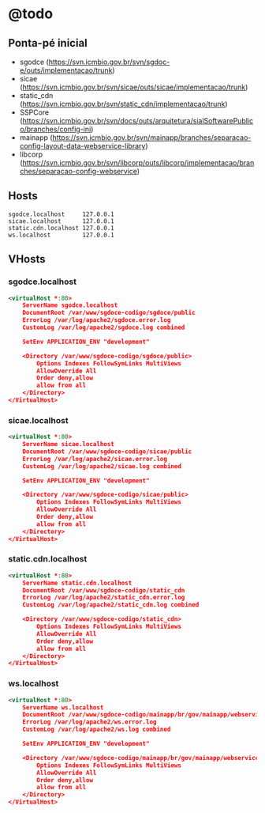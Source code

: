 # @todo

## Ponta-pé inicial

- sgodce (https://svn.icmbio.gov.br/svn/sgdoc-e/outs/implementacao/trunk)
- sicae (https://svn.icmbio.gov.br/svn/sicae/outs/sicae/implementacao/trunk)
- static_cdn (https://svn.icmbio.gov.br/svn/static_cdn/implementacao/trunk)
- SSPCore (https://svn.icmbio.gov.br/svn/docs/outs/arquitetura/sialSoftwarePublico/branches/config-ini)
- mainapp (https://svn.icmbio.gov.br/svn/mainapp/branches/separacao-config-layout-data-webservice-library)
- libcorp (https://svn.icmbio.gov.br/svn/libcorp/outs/libcorp/implementacao/branches/separacao-config-webservice)

## Hosts

```
sgodce.localhost     127.0.0.1
sicae.localhost      127.0.0.1
static.cdn.localhost 127.0.0.1
ws.localhost         127.0.0.1
```

## VHosts

### sgodce.localhost

```xml
<virtualHost *:80>
    ServerName sgodce.localhost
    DocumentRoot /var/www/sgdoce-codigo/sgdoce/public
    ErrorLog /var/log/apache2/sgdoce.error.log
    CustomLog /var/log/apache2/sgdoce.log combined

    SetEnv APPLICATION_ENV "development"

    <Directory /var/www/sgdoce-codigo/sgdoce/public>
        Options Indexes FollowSymLinks MultiViews
        AllowOverride All
        Order deny,allow
        allow from all
    </Directory>
</VirtualHost>
```

### sicae.localhost

```xml
<virtualHost *:80>
    ServerName sicae.localhost
    DocumentRoot /var/www/sgdoce-codigo/sicae/public
    ErrorLog /var/log/apache2/sicae.error.log
    CustomLog /var/log/apache2/sicae.log combined

    SetEnv APPLICATION_ENV "development"

    <Directory /var/www/sgdoce-codigo/sicae/public>
        Options Indexes FollowSymLinks MultiViews
        AllowOverride All
        Order deny,allow
        allow from all
    </Directory>
</VirtualHost>
```

### static.cdn.localhost

```xml
<virtualHost *:80>
    ServerName static.cdn.localhost
    DocumentRoot /var/www/sgdoce-codigo/static_cdn
    ErrorLog /var/log/apache2/static_cdn.error.log
    CustomLog /var/log/apache2/static_cdn.log combined

    <Directory /var/www/sgdoce-codigo/static_cdn>
        Options Indexes FollowSymLinks MultiViews
        AllowOverride All
        Order deny,allow
        allow from all
    </Directory>
</VirtualHost>

```

### ws.localhost

```xml
<virtualHost *:80>
    ServerName ws.localhost
    DocumentRoot /var/www/sgdoce-codigo/mainapp/br/gov/mainapp/webservice
    ErrorLog /var/log/apache2/ws.error.log
    CustomLog /var/log/apache2/ws.log combined

    SetEnv APPLICATION_ENV "development"

    <Directory /var/www/sgdoce-codigo/mainapp/br/gov/mainapp/webservice>
        Options Indexes FollowSymLinks MultiViews
        AllowOverride All
        Order deny,allow
        allow from all
    </Directory>
</VirtualHost>
```

